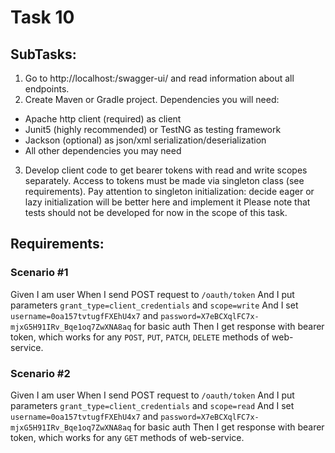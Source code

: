 # Task 10
## SubTasks:

1. Go to http://localhost:<port>/swagger-ui/ and read information about all endpoints.
2. Create Maven or Gradle project. Dependencies you will need:
- Apache http client (required) as client
- Junit5 (highly recommended) or TestNG as testing framework
- Jackson (optional) as json/xml serialization/deserialization
- All other dependencies you may need
3. Develop client code to get bearer tokens with read and write scopes separately. Access to tokens must be made via singleton class (see requirements). Pay attention to singleton initialization: decide eager or lazy initialization will be better here and implement it
   Please note that tests should not be developed for now in the scope of this task.



## Requirements:

### Scenario #1
Given I am user
When I send POST request to `/oauth/token`
And I put parameters `grant_type=client_credentials` and `scope=write`
And I set `username=0oa157tvtugfFXEhU4x7` and `password=X7eBCXqlFC7x-mjxG5H91IRv_Bqe1oq7ZwXNA8aq` for basic auth
Then I get response with bearer token, which works for any `POST`, `PUT`, `PATCH`, `DELETE` methods of web-service.

### Scenario #2
Given I am user
When I send POST request to `/oauth/token`
And I put parameters `grant_type=client_credentials` and `scope=read`
And I set `username=0oa157tvtugfFXEhU4x7` and `password=X7eBCXqlFC7x-mjxG5H91IRv_Bqe1oq7ZwXNA8aq` for basic auth
Then I get response with bearer token, which works for any `GET` methods of web-service.